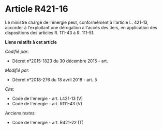 # Article R421-16

Le ministre chargé de l'énergie peut, conformément à l'article L. 421-13, accorder à l'exploitant une dérogation à l'accès
des tiers, en application des dispositions des articles R. 111-43 à R. 111-51.

**Liens relatifs à cet article**

_Codifié par_:

  - Décret n°2015-1823 du 30 décembre 2015 - art.

_Modifié par_:

  - Décret n°2018-276 du 18 avril 2018 - art. 5

_Cite_:

  - Code de l'énergie - art. L421-13 (V)
  - Code de l'énergie - art. R111-43 (V)

_Anciens textes_:

  - Code de l'énergie - art. R421-22 (T)
